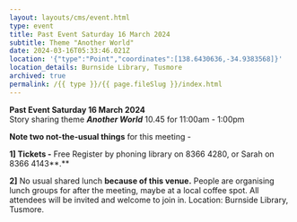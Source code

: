 ```yaml
---
layout: layouts/cms/event.html
type: event
title: Past Event Saturday 16 March 2024
subtitle: Theme "Another World"
date: 2024-03-16T05:33:46.021Z
location: '{"type":"Point","coordinates":[138.6430636,-34.9383568]}'
location_details: Burnside Library, Tusmore
archived: true
permalink: /{{ type }}/{{ page.fileSlug }}/index.html
---
```

**Past Event Saturday 16 March 2024**\
Story sharing theme ***Another World*** 10.45 for 11:00am - 1:00pm

**Note two not-the-usual things** for this meeting -

**1] Tickets -** Free  Register by phoning library on 8366 4280, or Sarah on 8366 4143**.** 

**2]** No usual shared lunch **because of this venue.** People are organising lunch groups for after the meeting, maybe at a local coffee spot. All attendees will be invited and welcome to join in. 
Location: Burnside Library, Tusmore.